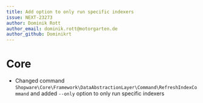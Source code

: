 ```yaml
---
title: Add option to only run specific indexers
issue: NEXT-23273
author: Dominik Rott
author_email: dominik.rott@motorgarten.de
author_github: Dominikrt
---
```

# Core
* Changed command `Shopware\Core\Framework\DataAbstractionLayer\Command\RefreshIndexCommand` and added `--only` option to only run specific indexers
